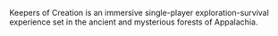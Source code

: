 Keepers of Creation is an immersive single-player exploration-survival experience set in the ancient and mysterious forests of Appalachia.